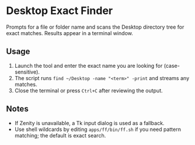 # Desktop Exact Finder

Prompts for a file or folder name and scans the Desktop directory tree for exact matches. Results appear in a terminal window.

## Usage

1. Launch the tool and enter the exact name you are looking for (case-sensitive).
2. The script runs `find ~/Desktop -name "<term>" -print` and streams any matches.
3. Close the terminal or press `Ctrl+C` after reviewing the output.

## Notes

- If Zenity is unavailable, a Tk input dialog is used as a fallback.
- Use shell wildcards by editing `apps/ff/bin/ff.sh` if you need pattern matching; the default is exact search.
